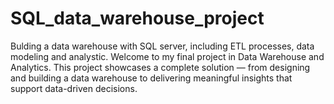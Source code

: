 # SQL_data_warehouse_project
Bulding a data warehouse with SQL server, including ETL processes, data modeling and analystic.
Welcome to my final project in Data Warehouse and Analytics.
This project showcases a complete solution — from designing and building a data warehouse to delivering meaningful insights that support data-driven decisions.
